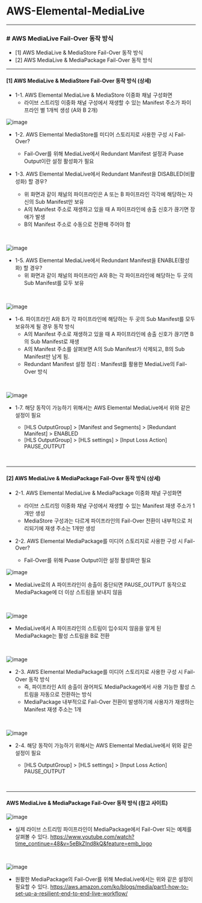 # AWS-Elemental-MediaLive

* * *

### # AWS MediaLive Fail-Over 동작 방식

- [1] AWS MediaLive & MediaStore Fail-Over 동작 방식
- [2] AWS MediaLive & MediaPackage Fail-Over 동작 방식


* * *

#### [1] AWS MediaLive & MediaStore Fail-Over 동작 방식 (상세)

- 1-1. AWS Elemental MediaLive & MediaStore 이중화 채널 구성화면
    - 라이브 스트리밍 이중화 채널 구성에서 재생할 수 있는 Manifest 주소가 파이프라인 별 1개씩 생성 (A와 B 2개)

![image](./images/Capture-1.png)

- 1-2. AWS Elemental MediaStore를 미디어 스토리지로 사용한 구성 시 Fail-Over?
    - Fail-Over를 위해 MediaLive에서 Redundant Manifest 설정과 Puase Output이란 설정 활성화가 필요

- 1-3. AWS Elemental MediaLive에서 Redundant Manifest을 DISABLED(비활성화) 할 경우?
    - 위 화면과 같이 채널의 파이프라인은 A 또는 B 파이프라인 각각에 해당하는 자신의 Sub Manifest만 보유
    - A의 Manifest 주소로 재생하고 있을 때 A 파이프라인에 송출 신호가 끊기면 장애가 발생
    - B의 Manifest 주소로 수동으로 전환해 주어야 함
    

<br>

![image](./images/Capture-2.png)

- 1-5. AWS Elemental MediaLive에서 Redundant Manifest을 ENABLE(활성화) 할 경우?
    - 위 화면과 같이 채널의 파이프라인 A와 B는 각 파이프라인에 해당하는 두 곳의 Sub Manifest를 모두 보유

<br>

![image](./images/Capture-3.png)

-  1-6. 파이프라인 A와 B가 각 파이프라인에 해당하는 두 곳의 Sub Manifest를 모두 보유하게 될 경우 동작 방식
    - A의 Manifest 주소로 재생하고 있을 때 A 파이프라인에 송출 신호가 끊기면 B의 Sub Manifest로 재생
    - A의 Manifest 주소를 살펴보면 A의 Sub Manifest가 삭제되고, B의 Sub Manifest만 남게 됨.
    - Redundant Manifest 설정 정리 : Manifest를 활용한 MediaLive의 Fail-Over 방식

<br>

![image](./images/Capture-4.png)

- 1-7. 해당 동작이 가능하기 위해서는 AWS Elemental MediaLive에서 위와 같은 설정이 필요

    - [HLS OutputGroup] > [Manifest and Segments] > [Redundant Manifest] > ENABLED
    - [HLS OutputGroup] > [HLS settings] > [Input Loss Action] PAUSE_OUTPUT


<br>

* * *

#### [2] AWS MediaLive & MediaPackage Fail-Over 동작 방식 (상세)

- 2-1. AWS Elemental MediaLive & MediaPackage 이중화 채널 구성화면
    - 라이브 스트리밍 이중화 채널 구성에서 재생할 수 있는 Manifest 재생 주소가 1개만 생성
    - MediaStore 구성과는 다르게 파이프라인의 Fail-Over 전환이 내부적으로 처리되기에 재생 주소는 1개만 생성

- 2-2. AWS Elemental MediaPackage를 미디어 스토리지로 사용한 구성 시 Fail-Over?
    - Fail-Over를 위해 Puase Output이란 설정 활성화만 필요

![image](./images/Capture-5.png)

- MediaLive로의 A 파이프라인이 송출이 중단되면 PAUSE_OUTPUT 동작으로 MediaPackage에 더 이상 스트림을 보내지 않음

<br>

![image](./images/Capture-6.png)

- MediaLive에서 A 파이프라인의 스트림이 입수되지 않음을 알게 된 MediaPackage는 활성 스트림을 B로 전환

<br>

![image](./images/Capture-7.png)

- 2-3. AWS Elemental MediaPackage를 미디어 스토리지로 사용한 구성 시 Fail-Over 동작 방식
    - 즉, 파이프라인 A의 송출이 끊어져도 MediaPackage에서 사용 가능한 활성 스트림을 자동으로 전환하는 방식
    - MediaPackage 내부적으로 Fail-Over 전환이 발생하기에 사용자가 재생하는 Manifest 재생 주소는 1개

<br>

![image](./images/Capture-8.png)

- 2-4. 해당 동작이 가능하기 위해서는 AWS Elemental MediaLive에서 위와 같은 설정이 필요

    - [HLS OutputGroup] > [HLS settings] > [Input Loss Action] PAUSE_OUTPUT

<br>

* * *

 #### AWS MediaLive & MediaPackage Fail-Over 동작 방식 (참고 사이트)   

![image](./images/Capture-9.png)

- 실제 라이브 스트리밍 파이프라인이 MediaPackage에서 Fail-Over 되는 예제를 살펴볼 수 있다.
https://www.youtube.com/watch?time_continue=48&v=5eBkZInd8kQ&feature=emb_logo

<br>

![image](./images/Capture-10.png)

- 원활한 MediaPackage의 Fail-Over를 위해 MediaLive에서는 위와 같은 설정이 필요할 수 있다.
https://aws.amazon.com/ko/blogs/media/part1-how-to-set-up-a-resilient-end-to-end-live-workflow/

<br>
